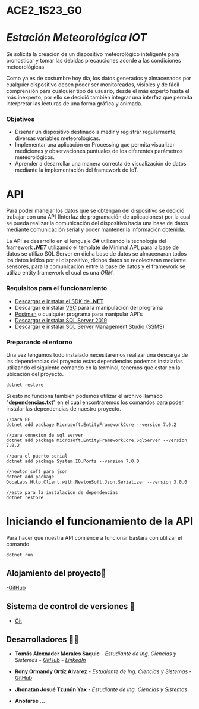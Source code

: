 # ACE2_1S23_G0

# _Estación Meteorológica IOT_ 
Se solicita la creacion de un dispositivo meteorológico inteligente para pronosticar y tomar las debidas precauciones acorde a las condiciones meteorológicas

Como ya es de costumbre hoy día, los datos generados y almacenados por cualquier dispositivo deben poder ser monitoreados, visibles y de fácil comprensión para cualquier tipo de usuario, desde el más experto hasta el más inexperto, por ello se decidió también integrar una interfaz que permita interpretar las lecturas de una forma gráfica y animada.

### Objetivos
- Diseñar un dispositivo destinado a medir y registrar regularmente, diversas variables meteorológicas.
- Implementar una aplicación en Processing que permita visualizar mediciones y observaciones puntuales de los diferentes parámetros meteorológicos.
- Aprender a desarrollar una manera correcta de visualización de datos mediante la implementación del framework de IoT.


# API

Para poder manejar los datos que se obtengan del dispositivo se decidió trabajar con una API (Interfaz de programación de aplicaciones) por la cual se pueda realizar la comunicación del dispositivo hacia una base de datos mediante comunicación serial y poder mantener la información obtenida.

La API se desarrollo en el lenguaje **_C#_** utilizando la tecnología del framework **_.NET_** utilizando el template de Minimal API, para la base de datos se utilizo SQL Server en dicha base de datos se almacenaran todos los datos leídos por el dispositivo, dichos datos se recolectaran mediante sensores, para la comunicación entre la base de datos y el framework se utilizo entity framework el cual es una _ORM_.

### Requisitos para el funcionamiento 
- [Descargar e instalar el SDK de **.NET**](https://dotnet.microsoft.com/es-es/download)
- Descargar e instalar [VSC](https://code.visualstudio.com/download) para la manipulación del programa
- [Postman](https://www.postman.com/downloads/) o cualquier programa para manipular API's
- [Descargar e instalar SQL Server 2019](https://www.visual-expert.com/ES/visual-expert-blog/posts-2020/guia-instalacion-sql-server-2019-visual-expert.html)
- [Descargar e instalar SQL Server Management Studio (SSMS)](https://learn.microsoft.com/es-es/sql/ssms/download-sql-server-management-studio-ssms?view=sql-server-ver16) 

### Preparando el entorno
Una vez tengamos todo instalado necesitaremos realizar una descarga de las dependencias del proyecto estas dependencias podemos instalarlas utilizando el siguiente comando en la terminal, tenemos que estar en la ubicación del proyecto.
``` 
dotnet restore
```
Si esto no funciona también podemos utilizar el archivo llamado "**dependencias.txt**" en el cual encontraremos los comandos para poder instalar las dependencias de nuestro proyecto.
```
//para EF
dotnet add package Microsoft.EntityFrameworkCore --version 7.0.2

//para conexion de sql server
dotnet add package Microsoft.EntityFrameworkCore.SqlServer --version 7.0.2

//para el puerto serial
dotnet add package System.IO.Ports --version 7.0.0

//newton soft para json
dotnet add package DocaLabs.Http.Client.with.NewtonSoft.Json.Serializer --version 3.0.0

//esto para la instalacion de dependencias
dotnet restore
```
# Iniciando el funcionamiento de la API
Para hacer que nuestra API comience a funcionar bastara con utilizar el comando
```
dotnet run
```
## Alojamiento del proyecto📌
-[GitHub](https://github.com)

## Sistema de control de versiones 📌
- [Git](https://git-scm.com)

## Desarrolladores 🧑‍💻
* **Tomás Alexnader Morales Saquic** - *Estudiante de Ing. Ciencias y Sistemas* - [*GitHub*](https://github.com/AlejoMora991014) - [*LinkedIn*](https://www.linkedin.com/in/tomas-morales-saquic-1431ba22b/)

* **Rony Ormandy Ortíz Alvarez** - *Estudiante de Ing. Ciencias y Sistemas* - [GitHub](https://github.com/OrmandyRony)
* **Jhonatan Josué Tzunún Yax** - *Estudiante de Ing. Ciencias y Sistemas*

* **Anotarse ...**
